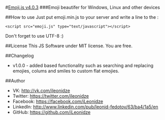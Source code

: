 #[Emoji.js v4.0.3](https://github.com/iLeonidze/emoji.js/)
###Emoji beautifer for Windows, Linux and other devices

##How to use
Just put emoji.min.js to your server and write a line to the <head>:

`<script src="emoji.js" type="text/javascript"></script>`

Don't forget to use UTF-8 :)

##License
This JS Software under MIT license. You are free.

##Changelog
- v1.0.0 - added based functionality such as searching and replacing emojies, colums and smiles to custom flat emojies.

##Author
- VK: http://vk.com/ileonidze
- Twitter: https://twitter.com/ileonidze
- Facebook: https://facebook.com/iLeonidze
- LinkedIn: http://www.linkedin.com/pub/leonid-fedotov/63/ba4/1a5/en
- GitHub: https://github.com/iLeonidze
